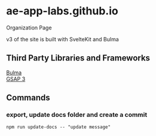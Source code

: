 # ae-app-labs.github.io
Organization Page

v3 of the site is built with SvelteKit and Bulma  

## Third Party Libraries and Frameworks
[Bulma](http://bulma.io/)  
[GSAP 3](https://greensock.com/docs/v3/)

## Commands

### export, update docs folder and create a commit
`npm run update-docs -- "update message"`
